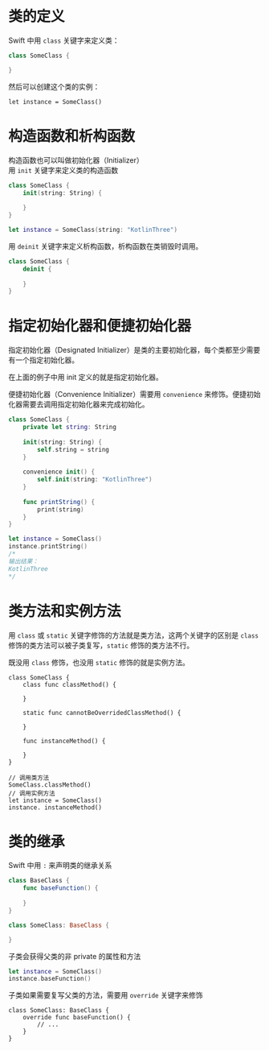 # 类的定义

Swift 中用 `class` 关键字来定义类：

```swift
class SomeClass {

}
```

然后可以创建这个类的实例：

```
let instance = SomeClass()
```

# 构造函数和析构函数

构造函数也可以叫做初始化器（Initializer）  
用 `init` 关键字来定义类的构造函数

```swift
class SomeClass {
    init(string: String) {
	
    }
}

let instance = SomeClass(string: "KotlinThree")
```

用 `deinit` 关键字来定义析构函数，析构函数在类销毁时调用。

```swift
class SomeClass {
    deinit {
	
    }
}
```

# 指定初始化器和便捷初始化器
 
指定初始化器（Designated Initializer）是类的主要初始化器，每个类都至少需要有一个指定初始化器。

在上面的例子中用 init 定义的就是指定初始化器。

便捷初始化器（Convenience Initializer）需要用 `convenience` 来修饰。便捷初始化器需要去调用指定初始化器来完成初始化。

```swift
class SomeClass {
    private let string: String
    
    init(string: String) {
        self.string = string
    }
    
    convenience init() {
        self.init(string: "KotlinThree")
    }
    
    func printString() {
        print(string)
    }
}

let instance = SomeClass()
instance.printString()
/*
输出结果：
KotlinThree
*/
```

# 类方法和实例方法

用 `class` 或 `static` 关键字修饰的方法就是类方法，这两个关键字的区别是 `class` 修饰的类方法可以被子类复写，`static` 修饰的类方法不行。

既没用 `class` 修饰，也没用 `static` 修饰的就是实例方法。

```
class SomeClass {
	class func classMethod() {
	
	}
	
	static func cannotBeOverridedClassMethod() {
	
	}
	
	func instanceMethod() {
	
	}
}

// 调用类方法
SomeClass.classMethod()
// 调用实例方法
let instance = SomeClass()
instance. instanceMethod()
```

# 类的继承

Swift 中用 `:` 来声明类的继承关系

```swift
class BaseClass {
    func baseFunction() {
	
    }
}

class SomeClass: BaseClass {

}
```

子类会获得父类的非 private 的属性和方法

```swift
let instance = SomeClass()
instance.baseFunction()
```

子类如果需要复写父类的方法，需要用 `override` 关键字来修饰

```
class SomeClass: BaseClass {
    override func baseFunction() {
        // ...
    }
}
```



